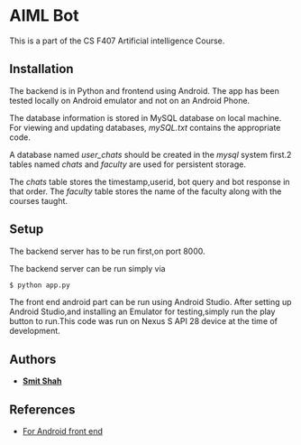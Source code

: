 
# AIML Bot
This is a part of the CS F407 Artificial intelligence Course.

## Installation
The backend is in Python and frontend using Android.
The app has been tested locally on Android emulator and not on an Android Phone.


The database information is stored in MySQL database on local machine. For viewing and updating databases, *mySQL.txt* contains the appropriate code.

A database named *user_chats* should be created in the *mysql* system first.2 tables named *chats* and *faculty* are used for persistent storage.

The *chats* table stores the timestamp,userid, bot query and bot response in that order.
The *faculty* table stores the name of the faculty along with the courses taught.

## Setup
The backend server has to be run first,on port 8000.

The backend server can be run simply via 
```bash
$ python app.py 
```

The front end android part can be run using Android Studio.
After setting up Android Studio,and installing an Emulator for testing,simply run the play button to run.This code was run on Nexus S API 28 device at the time of development.

## Authors

 - [**Smit Shah**](https://github.com/smit-1999/)

## References

 - [For Android front end
   ](https://medium.com/@harivigneshjayapalan/android-baking-a-simple-chatbot-in-30-minutes-aiml-ff43c3269025)

